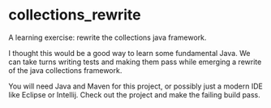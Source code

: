 collections_rewrite
===================

A learning exercise: rewrite the collections java framework.

I thought this would be a good way to learn some fundamental Java. We can take turns writing tests and making them pass while emerging a rewrite of the java collections framework.

You will need Java and Maven for this project, or possibly just a modern IDE like Eclipse or Intellij. Check out the project and make the failing build pass.
